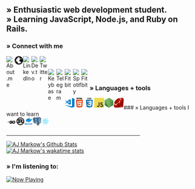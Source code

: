 ## » Enthusiastic web development student. <br /> » Learning JavaScript, Node.js, and Ruby on Rails.

### » Connect with me
[<img align="left" alt="About.me" width="22px" src="https://cdn.jsdelivr.net/npm/simple-icons@v3/icons/about-dot-me.svg" />][aboutdotme]
[<img align="left" alt="Website" width="22px" src="https://raw.githubusercontent.com/iconic/open-iconic/master/svg/globe.svg" />][website]
[<img align="left" alt="LinkedIn" width="22px" src="https://cdn.jsdelivr.net/npm/simple-icons@v3/icons/linkedin.svg" />][linkedin]
[<img align="left" alt="Dev.to" width="22px" src="https://cdn.jsdelivr.net/npm/simple-icons@v3/icons/dev-dot-to.svg" />][devcommunity]
[<img align="left" alt="Twitter" width="22px" src="https://cdn.jsdelivr.net/npm/simple-icons@v3/icons/twitter.svg" />][twitter]
<br>
<br>
[<img align="left" alt="Keybase" width="22px" src="https://cdn.jsdelivr.net/npm/simple-icons@v3/icons/keybase.svg" />][keybase]
[<img align="left" alt="Telegram" width="22px" src="https://cdn.jsdelivr.net/npm/simple-icons@v3/icons/telegram.svg" />][telegram]
[<img align="left" alt="Fitbit" width="22px" src="https://cdn.jsdelivr.net/npm/simple-icons@v3/icons/hackerrank.svg" />][hackerrank]
[<img align="left" alt="Spotify" width="22px" src="https://cdn.jsdelivr.net/npm/simple-icons@v3/icons/spotify.svg" />][spotify]
[<img align="left" alt="Fitbit" width="22px" src="https://cdn.jsdelivr.net/npm/simple-icons@v3/icons/fitbit.svg" />][fitbit]
<br />

### » Languages + tools
<div style="pointer-events:none">
<img align="left" alt="Visual Studio Code" width="26px" src="https://raw.githubusercontent.com/github/explore/80688e429a7d4ef2fca1e82350fe8e3517d3494d/topics/visual-studio-code/visual-studio-code.png" />
<img align="left" alt="HTML5" width="26px" src="https://raw.githubusercontent.com/github/explore/80688e429a7d4ef2fca1e82350fe8e3517d3494d/topics/html/html.png" />
<img align="left" alt="CSS3" width="26px" src="https://raw.githubusercontent.com/github/explore/80688e429a7d4ef2fca1e82350fe8e3517d3494d/topics/css/css.png" />
<img align="left" alt="JavaScript" width="26px" src="https://raw.githubusercontent.com/github/explore/80688e429a7d4ef2fca1e82350fe8e3517d3494d/topics/javascript/javascript.png" />
<img align="left" alt="Node.js" width="26px" src="https://raw.githubusercontent.com/github/explore/80688e429a7d4ef2fca1e82350fe8e3517d3494d/topics/nodejs/nodejs.png" />
<img align="left" alt="Ruby" width="26px" src="https://raw.githubusercontent.com/github/explore/80688e429a7d4ef2fca1e82350fe8e3517d3494d/topics/ruby/ruby.png" />
<br />
</div>
### » Languages + tools I want to learn
<div style="pointer-events:none">
<img align="left" alt="Go" width="26px" src="https://raw.githubusercontent.com/github/explore/80688e429a7d4ef2fca1e82350fe8e3517d3494d/topics/go/go.png" />
<img align="left" alt="Rust" width="22px" src="https://raw.githubusercontent.com/github/explore/80688e429a7d4ef2fca1e82350fe8e3517d3494d/topics/rust/rust.png" />
<img align="left" alt="Docker" width="22px" src="https://raw.githubusercontent.com/github/explore/80688e429a7d4ef2fca1e82350fe8e3517d3494d/topics/docker/docker.png" />
<img align="left" alt="Postgre SQL" width="22px" src="https://raw.githubusercontent.com/github/explore/80688e429a7d4ef2fca1e82350fe8e3517d3494d/topics/postgresql/postgresql.png" />
<img align="left" alt="React" width="22px" src="https://raw.githubusercontent.com/github/explore/80688e429a7d4ef2fca1e82350fe8e3517d3494d/topics/react/react.png" />
<br />
<br />
</div>
<HR WIDTH="70%">

[![AJ Markow's Github Stats](https://stats.ajm.codes/api?username=ajmarkow)](https://github.com/anuraghazra/github-readme-stats)
<br />
[![AJ Markow's wakatime stats](https://stats.ajm.codes/api/wakatime?username=ajm)](https://github.com/anuraghazra/github-readme-stats)


### » I'm listening to:
<a href="https://spotify.ajm.codes/now-playing?open">
    <img src="https://spotify.ajm.codes/now-playing" width="256" height="64" alt="Now Playing">
</a>

[website]: https://l.ajm.codes/main
[twitter]: https://l.ajm.codes/tweets
[linkedin]: https://l.ajm.codes/linkedin
[devcommunity]: https://l.ajm.codes/devto
[spotify]: https://l.ajm.codes/spotify
[keybase]: https://l.ajm.codes/keybase
[aboutdotme]: https://l.ajm.codes/aboutme
[telegram]: https://l.ajm.codes/telegram
[fitbit]: https://l.ajm.codes/fitbit
[hackerrank]:https://l.ajm.codes/hackerrank

